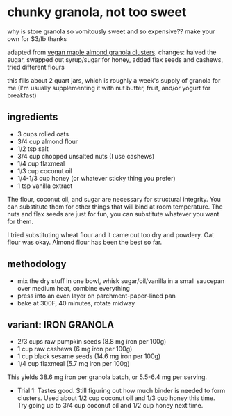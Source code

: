 # chunky granola, not too sweet

why is store granola so vomitously sweet and so expensive?? make your own for $3/lb thanks

adapted from [vegan maple almond granola clusters](https://sallysbakingaddiction.com/maple-almond-granola-clusters-vegan/). 
changes: halved the sugar, swapped out syrup/sugar for honey, added flax seeds and cashews, tried different flours

this fills about 2 quart jars, which is roughly a week's supply of granola for me (I'm usually supplementing it with nut butter, fruit, and/or yogurt for breakfast)

## ingredients
- 3 cups rolled oats
- 3/4 cup almond flour
- 1/2 tsp salt
- 3/4 cup chopped unsalted nuts (I use cashews)
- 1/4 cup flaxmeal
- 1/3 cup coconut oil
- 1/4-1/3 cup honey (or whatever sticky thing you prefer)
- 1 tsp vanilla extract

The flour, coconut oil, and sugar are necessary for structural integrity. You can substitute them for other things that will bind at room temperature. The nuts and flax seeds are just for fun, you can substitute whatever you want for them.

I tried substituting wheat flour and it came out too dry and powdery. Oat flour was okay. Almond flour has been the best so far.

## methodology
- mix the dry stuff in one bowl, whisk sugar/oil/vanilla in a small saucepan over medium heat, combine everything
- press into an even layer on parchment-paper-lined pan
- bake at 300F, 40 minutes, rotate midway

## variant: IRON GRANOLA
- 2/3 cups raw pumpkin seeds (8.8 mg iron per 100g)
- 1 cup raw cashews (6 mg iron per 100g)
- 1 cup black sesame seeds (14.6 mg iron per 100g)
- 1/4 cup flaxmeal (5.7 mg iron per 100g)

This yields 38.6 mg iron per granola batch, or 5.5-6.4 mg per serving.

- Trial 1: Tastes good. Still figuring out how much binder is needed to form clusters. Used about 1/2 cup coconut oil and 1/3 cup honey this time. Try going up to 3/4 cup coconut oil and 1/2 cup honey next time.
